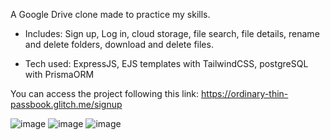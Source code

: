 A Google Drive clone made to practice my skills.

- Includes: Sign up, Log in, cloud storage, file search, file details, rename and delete folders, download and delete files.

- Tech used: ExpressJS, EJS templates with TailwindCSS, postgreSQL with PrismaORM

You can access the project following this link:
https://ordinary-thin-passbook.glitch.me/signup


![image](https://github.com/user-attachments/assets/4a5abbb1-cc14-4f78-8053-55d2ed01524f)
![image](https://github.com/user-attachments/assets/17ae8e0b-96a0-4fb4-8a47-b487ef83e6b8)
![image](https://github.com/user-attachments/assets/258c2be6-5ae9-4175-9479-620d23d8032d)



